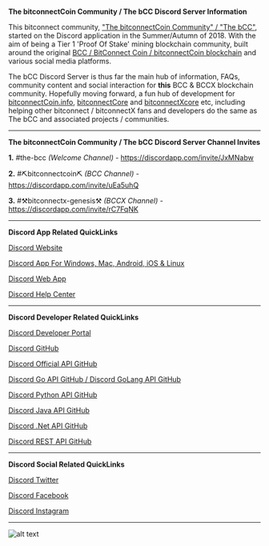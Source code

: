 **The bitconnectCoin Community / The bCC Discord Server Information**


This bitconnect community, ["The bitconnectCoin Community" / "The bCC"](https://ThebCC.app), started on the Discord application in the Summer/Autumn of 2018. With the aim of being a Tier 1 'Proof Of Stake' mining blockchain community, built around the original [BCC / BitConnect Coin / bitconnectCoin blockchain](https://chainz.cryptoid.info/bcc/) and various social media platforms.

The bCC Discord Server is thus far the main hub of information, FAQs, community content and social interaction for **this** BCC & BCCX blockchain community. Hopefully moving forward, a fun hub of development for [bitconnectCoin.info](https://github.com/bitconnectCoinInfo), [bitconnectCore](https://github.com/bitconnectCore) and [bitconnectXcore](https://github.com/bitconnectXcore) etc, including helping other bitconnect / bitconnectX fans and developers do the same as The bCC and associated projects / communities.


---


**The bitconnectCoin Community / The bCC Discord Server Channel Invites**

**1.** #the-bcc *(Welcome Channel)* - https://discordapp.com/invite/JxMNabw

**2.** #⛏bitconnectcoin⛏ *(BCC Channel)* - https://discordapp.com/invite/uEa5uhQ

**3.** #⚒bitconnectx-genesis⚒ *(BCCX Channel)* - https://discordapp.com/invite/rC7FqNK


---


**Discord App Related QuickLinks**

[Discord Website](https://discordapp.com)

[Discord App For Windows, Mac, Android, iOS & Linux](https://discordapp.com/download)

[Discord Web App](https://discordapp.com/channels/@me)

[Discord Help Center](https://support.discordapp.com/hc/en-us)

---


**Discord Developer Related QuickLinks**

[Discord Developer Portal](https://discordapp.com/developers/docs/intro)

[Discord GitHub](https://github.com/discordapp)

[Discord Official API GitHub](https://github.com/discordapp/discord-api-docs)

[Discord Go API GitHub / Discord GoLang API GitHub](https://github.com/bwmarrin/discordgo)

[Discord Python API GitHub](https://github.com/Rapptz/discord.py)

[Discord Java API GitHub](https://github.com/DV8FromTheWorld/JDA)

[Discord .Net API GitHub](https://github.com/discord-net/Discord.Net)

[Discord REST API GitHub](https://github.com/restcord/restcord)


---


**Discord Social Related QuickLinks**

[Discord Twitter](https://twitter.com/discordapp)

[Discord Facebook](https://www.facebook.com/discordapp/)

[Discord Instagram](https://www.instagram.com/discordapp)


---


![alt text](https://cdn.discordapp.com/attachments/643796993314914304/654048432176103444/Discord_Preview.png "The bCC Discord")
